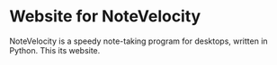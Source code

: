 Website for NoteVelocity
========================

NoteVelocity is a speedy note-taking program for desktops, written in Python. This its website.
